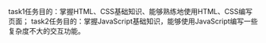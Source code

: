 
task1任务目的：掌握HTML、CSS基础知识、能够熟练地使用HTML、CSS编写页面；
task2任务目的：掌握JavaScript基础知识，能够使用JavaScript编写一些复杂度不大的交互功能。
